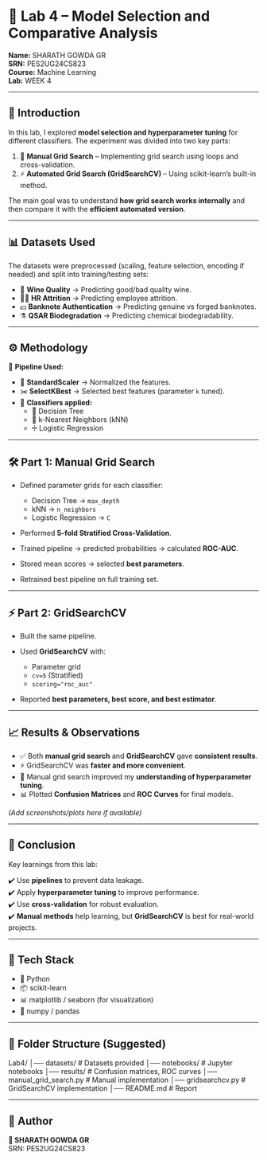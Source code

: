 # 🧪 Lab 4 – Model Selection and Comparative Analysis  

**Name:** SHARATH GOWDA GR  
**SRN:** PES2UG24CS823  
**Course:** Machine Learning  
**Lab:** WEEK 4  

---

## 📖 Introduction  
In this lab, I explored **model selection and hyperparameter tuning** for different classifiers. The experiment was divided into two key parts:  

1. 🔄 **Manual Grid Search** – Implementing grid search using loops and cross-validation.  
2. ⚡ **Automated Grid Search (GridSearchCV)** – Using scikit-learn’s built-in method.  

The main goal was to understand **how grid search works internally** and then compare it with the **efficient automated version**.  

---

## 📊 Datasets Used  
The datasets were preprocessed (scaling, feature selection, encoding if needed) and split into training/testing sets:  

- 🍷 **Wine Quality** → Predicting good/bad quality wine.  
- 🧑‍💼 **HR Attrition** → Predicting employee attrition.  
- 💵 **Banknote Authentication** → Predicting genuine vs forged banknotes.  
- ⚗️ **QSAR Biodegradation** → Predicting chemical biodegradability.  

---

## ⚙️ Methodology  

🔗 **Pipeline Used:**  

- 📏 **StandardScaler** → Normalized the features.  
- ✂️ **SelectKBest** → Selected best features (parameter `k` tuned).  
- 🤖 **Classifiers applied:**  
  - 🌳 Decision Tree  
  - 👥 k-Nearest Neighbors (kNN)  
  - ➗ Logistic Regression  

---

## 🛠️ Part 1: Manual Grid Search  

- Defined parameter grids for each classifier:  
  - Decision Tree → `max_depth`  
  - kNN → `n_neighbors`  
  - Logistic Regression → `C`  

- Performed **5-fold Stratified Cross-Validation**.  
- Trained pipeline → predicted probabilities → calculated **ROC-AUC**.  
- Stored mean scores → selected **best parameters**.  
- Retrained best pipeline on full training set.  

---

## ⚡ Part 2: GridSearchCV  

- Built the same pipeline.  
- Used **GridSearchCV** with:  
  - Parameter grid  
  - `cv=5` (Stratified)  
  - `scoring="roc_auc"`  

- Reported **best parameters, best score, and best estimator**.  

---

## 📈 Results & Observations  

- ✅ Both **manual grid search** and **GridSearchCV** gave **consistent results**.  
- ⚡ GridSearchCV was **faster and more convenient**.  
- 🧠 Manual grid search improved my **understanding of hyperparameter tuning**.  
- 📊 Plotted **Confusion Matrices** and **ROC Curves** for final models.  

*(Add screenshots/plots here if available)*  

---

## 🏁 Conclusion  

Key learnings from this lab:  

✔️ Use **pipelines** to prevent data leakage.  
✔️ Apply **hyperparameter tuning** to improve performance.  
✔️ Use **cross-validation** for robust evaluation.  
✔️ **Manual methods** help learning, but **GridSearchCV** is best for real-world projects.  

---

## 🚀 Tech Stack  

- 🐍 Python  
- 📦 scikit-learn  
- 📊 matplotlib / seaborn (for visualization)  
- 🔢 numpy / pandas  

---

## 📂 Folder Structure (Suggested)  

Lab4/
│── datasets/ # Datasets provided
│── notebooks/ # Jupyter notebooks
│── results/ # Confusion matrices, ROC curves
│── manual_grid_search.py # Manual implementation
│── gridsearchcv.py # GridSearchCV implementation
│── README.md # Report


---

## 📌 Author  
**👤 SHARATH GOWDA GR**  
SRN: PES2UG24CS823  
